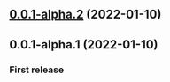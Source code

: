 ## [0.0.1-alpha.2](https://github.com/mdx-lib/mdx-lib/compare/v0.0.1-alpha.1...v0.0.1-alpha.2) (2022-01-10)



## 0.0.1-alpha.1 (2022-01-10)
### First release
